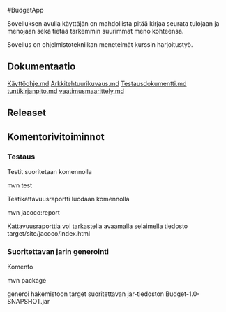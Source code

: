 
#BudgetApp

Sovelluksen avulla käyttäjän on mahdollista pitää kirjaa seurata tulojaan ja 
menojaan sekä tietää tarkemmin suurimmat meno kohteensa.

Sovellus on ohjelmistotekniikan menetelmät kurssin harjoitustyö.

## Dokumentaatio

[Käyttöohje.md](https://github.com/juleht/ot-harjoitustyo/blob/master/dokumentaatio/K%C3%A4ytt%C3%B6ohje.md)
[Arkkitehtuurikuvaus.md](https://github.com/juleht/ot-harjoitustyo/blob/master/dokumentaatio/Arkkitehtuurikuvaus.md)
[Testausdokumentti.md](https://github.com/juleht/ot-harjoitustyo/blob/master/dokumentaatio/Testausdokumentti.md)
[tuntikirjanpito.md](https://github.com/juleht/ot-harjoitustyo/blob/master/dokumentaatio/tuntikirjanpito.md)
[vaatimusmaarittely.md](https://github.com/juleht/ot-harjoitustyo/blob/master/dokumentaatio/vaatimusmaarittely.md)

## Releaset

## Komentorivitoiminnot

### Testaus

Testit suoritetaan komennolla

mvn test

Testikattavuusraportti luodaan komennolla

mvn jacoco:report

Kattavuusraporttia voi tarkastella avaamalla selaimella tiedosto 
target/site/jacoco/index.html

### Suoritettavan jarin generointi

Komento

mvn package

generoi hakemistoon target suoritettavan jar-tiedoston 
Budget-1.0-SNAPSHOT.jar
